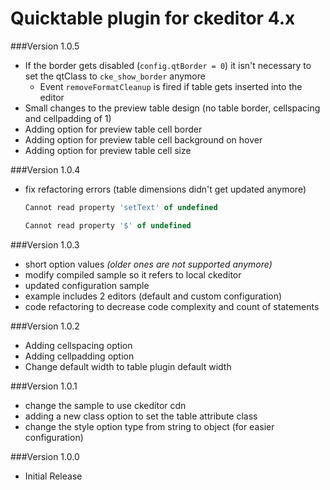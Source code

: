 Quicktable plugin for ckeditor 4.x
==========
###Version 1.0.5
- If the border gets disabled (`config.qtBorder = 0`) it isn't necessary to set the qtClass to `cke_show_border` anymore
	- Event `removeFormatCleanup` is fired if table gets inserted into the editor
- Small changes to the preview table design (no table border, cellspacing and cellpadding of 1)
- Adding option for preview table cell border
- Adding option for preview table cell background on hover
- Adding option for preview table cell size

###Version 1.0.4
- fix refactoring errors (table dimensions didn't get updated anymore)
	```javascript
	Cannot read property 'setText' of undefined
	```
	```javascript
	Cannot read property '$' of undefined 
	```

###Version 1.0.3
- short option values *(older ones are not supported anymore)*
- modify compiled sample so it refers to local ckeditor
- updated configuration sample
- example includes 2 editors (default and custom configuration)
- code refactoring to decrease code complexity and count of statements

###Version 1.0.2
- Adding cellspacing option
- Adding cellpadding option
- Change default width to table plugin default width

###Version 1.0.1
- change the sample to use ckeditor cdn
- adding a new class option to set the table attribute class
- change the style option type from string to object (for easier configuration)

###Version 1.0.0
- Initial Release
